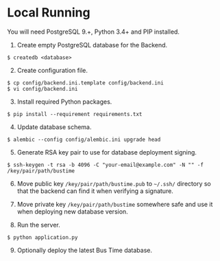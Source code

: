 # Local Running

You will need PostgreSQL 9.+, Python 3.4+ and PIP installed.

1. Create empty PostgreSQL database for the Backend.

  ```
  $ createdb <database>
  ```

2. Create configuration file.

  ```
  $ cp config/backend.ini.template config/backend.ini
  $ vi config/backend.ini
  ```

3. Install required Python packages.

  ```
  $ pip install --requirement requirements.txt
  ```

4. Update database schema.

  ```
  $ alembic --config config/alembic.ini upgrade head
  ```
  
5. Generate RSA key pair to use for database deployment signing.
  ```
  $ ssh-keygen -t rsa -b 4096 -C "your-email@example.com" -N "" -f /key/pair/path/bustime
  ```
  
6. Move public key `/key/pair/path/bustime.pub` to `~/.ssh/` directory so that
  the backend can find it when verifying a signature.
  
7. Move private key `/key/pair/path/bustime` somewhere safe and use it when
  deploying new database version.

8. Run the server.

  ```
  $ python application.py
  ```

9. Optionally deploy the latest Bus Time database.
